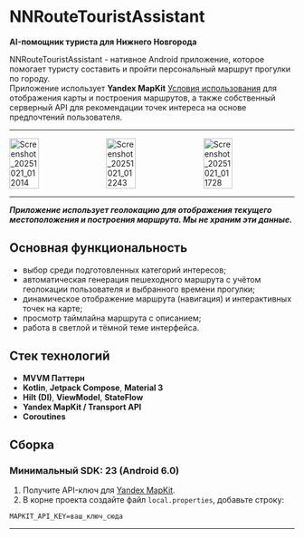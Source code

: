 # NNRouteTouristAssistant  
**AI-помощник туриста для Нижнего Новгорода**

NNRouteTouristAssistant - нативное Android приложение, которое помогает туристу составить и пройти персональный маршрут прогулки по городу.  
Приложение использует **Yandex MapKit** [Условия использования](https://yandex.ru/legal/maps_api/) для отображения карты и построения маршрутов, а также собственный серверный API для рекомендации точек интереса на основе предпочтений пользователя.

---
<div style="display: flex; flex-wrap: wrap; justify-content: center; gap: 10px;">
  <img width="32%" alt="Screenshot_20251021_012014" src="https://github.com/user-attachments/assets/4c0519ec-fc81-4fde-9bc0-3775fef16cb0" />
  <img width="32%" alt="Screenshot_20251021_012243" src="https://github.com/user-attachments/assets/7cd9cad5-4a53-491f-848d-8be1520e9839" />
  <img width="32%" alt="Screenshot_20251021_011728" src="https://github.com/user-attachments/assets/67ce59a9-d466-49b4-9ad8-b5fdc1157ad0" />
</div>

---

***Приложение использует геолокацию для отображения текущего местоположения и построения маршрута. Мы не храним эти данные.***

## Основная функциональность

- выбор среди подготовленных категорий интересов;
- автоматическая генерация пешеходного маршрута с учётом геолокации пользователя и выбранного времени прогулки;
- динамическое отображение маршрута (навигация) и интерактивных точек на карте;
- просмотр таймлайна маршрута с описанием;
- работа в светлой и тёмной теме интерфейса.

## Стек технологий

- **MVVM Паттерн**
- **Kotlin**, **Jetpack Compose**, **Material 3**
- **Hilt (DI)**, **ViewModel**, **StateFlow**
- **Yandex MapKit / Transport API**
- **Coroutines**

## Сборка
### Минимальный SDK: **23 (Android 6.0)**
1. Получите API-ключ для [Yandex MapKit](https://developer.tech.yandex.ru/services/).
2. В корне проекта создайте файл `local.properties`, добавьте строку:

```properties
MAPKIT_API_KEY=ваш_ключ_сюда
```
---
